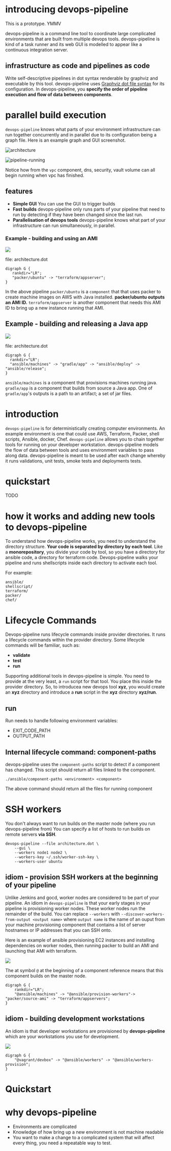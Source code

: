 # introducing devops-pipeline

This is a prototype. YMMV

devops-pipeline is a command line tool to coordinate large complicated environments that are built from multiple devops tools. devops-pipeline is kind of a task runner and its web GUI is modelled to appear like a continuous integration server.

## infrastructure as code and pipelines as code

Write self-descriptive pipelines in dot syntax renderable by graphviz and executable by this tool. devops-pipeline uses [Graphviz dot file syntax](https://en.wikipedia.org/wiki/DOT_(graph_description_language)) for its configuration. In devops-pipeline, you **specify the order of pipeline execution and flow of data between components**.


# parallel build execution

`devops-pipeline` knows what parts of your environment infrastructure can run together concurrently and in parallel due to its configuration being a graph file. Here is an example graph and GUI screenshot.

![architecture](architecture.png)

![pipeline-running](parallel-components.png)

Notice how from the `vpc` component, dns, security, vault volume can all begin running when vpc has finished.

## features

 * **Simple GUI** You can use the GUI to trigger builds
 * **Fast builds** devops-pipeline only runs parts of your pipeline that need to run by detecting if they have been changed since the last run.
 * **Parallelisation of devops tools** devops-pipeline knows what part of your infrastructure can run simultaneously, in parallel.

### Example - building and using an AMI

![](java-server.svg)

file: architecture.dot
```
digraph G {
   rankdir="LR";
   "packer/ubuntu" -> "terraform/appserver";
}
```

In the above pipeline `packer/ubuntu` is a `component` that that uses packer to create machine images on AWS with Java installed. **packer/ubuntu outputs an AMI ID.** `terraform/appserver` is another component that needs this AMI ID to bring up a new instance running that AMI.

## Example - building and releasing a Java app

![](gradle-app.svg)

file: architecture.dot

```
digraph G {
  rankdir="LR";
  "ansible/machines" -> "gradle/app" -> "ansible/deploy" -> "ansible/release";
}
```
`ansible/machines` is a component that provisions machines running java.
`gradle/app` is a component that builds from source a Java app. One of `gradle/app`'s outputs is a path to an artifact; a set of jar files.

# introduction

`devops-pipeline` is for deterministically creating computer environments. An example environment is one that could use AWS, Terraform, Packer, shell scripts, Ansible, docker, Chef. `devops-pipeline` allows you to chain together tools for running on your developer workstation. devops-pipeline models the flow of data between tools and uses environment variables to pass along data. devops-pipeline is meant to be used after each change whereby it runs validations, unit tests, smoke tests and deployments tests.

# quickstart

TODO

# how it works and adding new tools to devops-pipeline

To understand how devops-pipeline works, you need to understand the directory structure. **Your code is separated by directory by each tool**. Like a **monorepository**, you divide your code by tool, so you have a directory for ansible code, a directory for terraform code. Devops-pipeline walks your pipeline and runs shellscripts inside each directory to activate each tool.

For example:

```
ansible/
shellscript/
terraform/
packer/
chef/
```

# Lifecycle Commands

Devops-pipeline runs lifecycle commands inside provider directories. It runs a lifecycle commands within the provider directory. Some lifecycle commands will be familiar, such as:

 * **validate**
 * **test**
 * **run**

Supporting additional tools in devops-pipeline is simple. You need to provide at the very least, a `run` script for that tool. You place this inside the provider directory. So, to introducea new devops tool **xyz**, you would create an **xyz** directory and introduce a **run** script in the **xyz** directory **xyz/run**.

## run

Run needs to handle following environment variables:

* EXIT_CODE_PATH
* OUTPUT_PATH

## Internal lifecycle command: component-paths

devops-pipeline uses the `component-paths` script to detect if a component has changed. This script should return all files linked to the component.

```
./ansible/component-paths <environment> <component>
```

The above command should return all the files for running component

# SSH workers

You don't always want to run builds on the master node (where you run devops-pipeline from) You can specify a list of hosts to run builds on remote servers **via SSH**.

```
devops-pipeline --file architecture.dot \
    --gui \
    --workers node1 node2 \
    --workers-key ~/.ssh/worker-ssh-key \
    --workers-user ubuntu
```

## idiom - provision SSH workers at the beginning of your pipeline

Unlike Jenkins and gocd, worker nodes are considered to be part of your pipeline. An idiom in `devops-pipeline` is that your early stages in your pipeline is provisioning worker nodes. These worker nodes run the remainder of the build. You can replace `--workers` with `--discover-workers-from-output <output name>` where `output name` is the name of an ouput from your machine provisioning component that contains a list of server hostnames or IP addresses that you can SSH onto.

Here is an example of ansible provisioning EC2 instances and installing dependencies on worker nodes, then running packer to build an AMI and launching that AMI with terraform.

![](worker-provisioning.svg)

The at symbol `@` at the beginning of a component reference means that this component builds on the master node.

```
digraph G {
	rankdir="LR";
	"@ansible/machines" -> "@ansible/provision-workers"-> "packer/source-ami" -> "terraform/appservers";
}
```

## idiom - building development workstations

An idiom is that developer workstations are provisioned by **devops-pipeline** which are your workstations you use for development.

![](devbox.svg)

```
digraph G {
	"@vagrant/devbox" -> "@ansible/workers" -> "@ansible/workers-provision";
}
```

# Quickstart


# why devops-pipeline

* Environments are complicated
* Knowledge of how bring up a new environment is not machine readable
* You want to make a change to a complicated system that will affect every thing, you need a repeatable way to test.

